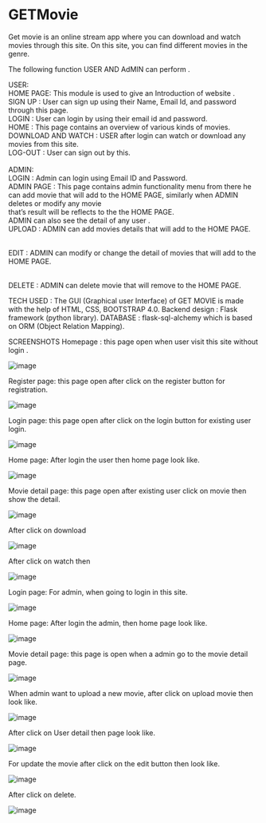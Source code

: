 # GETMovie
Get movie is an online stream app where you can download and watch movies through this 
site. On this site, you can find different movies in the genre.


The following function USER AND AdMIN can perform .


USER:
<br>
HOME PAGE: This module is used to give an Introduction of website .
<br>
SIGN UP : User can sign up using their Name, Email Id, and password through this page.
<br>
LOGIN : User can login by using their email id and password.
<br>
HOME : This page contains an overview of various kinds of movies.
<br>
DOWNLOAD AND WATCH : USER after login can watch or download any movies from this site. 
<br>
LOG-OUT : User can sign out by this.
<br>
<br>
ADMIN:
<br>
LOGIN : Admin can login using Email ID and Password.
<br>ADMIN PAGE : This page contains admin functionality menu from there he can add movie that will add to the HOME PAGE, similarly when ADMIN deletes or modify any movie 
<br>that’s result will be reflects to the the HOME PAGE. 
<br>ADMIN can also see the detail of any user .
<br>UPLOAD : ADMIN can add movies details that will add to the HOME PAGE.
 
<br>EDIT : ADMIN can modify or change the detail of movies that will add to the HOME 
PAGE.
 
<br>DELETE : ADMIN can delete movie that will remove to the HOME PAGE.

TECH USED :
The GUI (Graphical user Interface) of GET MOVIE
is made with the
help of HTML, CSS, BOOTSTRAP 4.0.
Backend design : Flask framework (python
library).
DATABASE : flask-sql-alchemy which is based
on ORM (Object
Relation Mapping).


SCREENSHOTS 
Homepage : this page open when user visit this site without login .

![image](https://user-images.githubusercontent.com/71844277/158463649-07f92bff-fac3-4f53-8d87-97e3b1b106aa.png)

Register page: this page open after click on the register button for registration.

 ![image](https://user-images.githubusercontent.com/71844277/158463829-17cf34a4-eaeb-4afb-92b0-fec928a2f6af.png)


Login page: this page open after click on the login button for existing user login.

 ![image](https://user-images.githubusercontent.com/71844277/158463846-ea30ec6d-029d-4ff2-b7e0-4a159bdca680.png)


Home page: After login the user then home page look like.

![image](https://user-images.githubusercontent.com/71844277/158463879-5868cf21-de69-417e-9bae-0a78d20a7e52.png)
 

Movie detail page: this page open after existing user click on movie then show the detail.

![image](https://user-images.githubusercontent.com/71844277/158463905-5270222a-32d3-4f23-9d4c-1c609e15a59d.png)
 

After click on download  

 ![image](https://user-images.githubusercontent.com/71844277/158463926-486ee80a-ddbd-41df-a171-e24249035884.png)


After click on watch then 

 ![image](https://user-images.githubusercontent.com/71844277/158463970-6b11e678-b7ab-4eb3-b22f-068292e50230.png)


Login page: For admin, when going to login in this site.

![image](https://user-images.githubusercontent.com/71844277/158463990-eee684ed-a1cf-44b1-b34a-a845e1a3c9ff.png)
 

Home page: After login the admin, then home page look like.

 ![image](https://user-images.githubusercontent.com/71844277/158464010-c71d00a0-fb9f-405a-a970-46540002948e.png)


Movie detail page: this page is open when a admin go to the movie detail page.

 ![image](https://user-images.githubusercontent.com/71844277/158464038-2948316a-5392-4ab7-8587-1e196739852c.png)


When admin want to upload a new movie, after click on upload movie then look like.

 ![image](https://user-images.githubusercontent.com/71844277/158464065-ba01fbfa-5350-4c48-8e87-f85a0eb2bd36.png)


After click on User detail then page look like.

 ![image](https://user-images.githubusercontent.com/71844277/158464083-cdb17bdd-7ea3-4f00-9712-9349ca04f088.png)


For update the movie after click on the edit button then look like.

![image](https://user-images.githubusercontent.com/71844277/158464098-c6fb0057-3e4f-49af-9c7c-3349b598a1f2.png)
 

After click on delete.

 ![image](https://user-images.githubusercontent.com/71844277/158464118-bc10ba7d-1e60-4564-a5e7-cb962c833d99.png)

